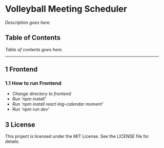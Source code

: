 # Volleyball Meeting Scheduler

*Description goes here.*

## Table of Contents

*Table of contents goes here.*

---

## 1 Frontend

### 1.1 How to run Frontend

- *Change directory to frontend*
- *Run 'npm install'*
- *Run 'npm install react-big-calendar moment'*
- *Run 'npm run dev'*

## 3 License

This project is licensed under the MIT License. See the LICENSE file for details.
